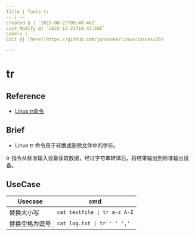 ```yaml
---
Title | Tools tr
-- | --
Created @ | `2019-08-22T09:40:46Z`
Last Modify @| `2022-12-21T10:47:59Z`
Labels | ``
Edit @| [here](https://github.com/junxnone/linux/issues/26)

---
```

# tr 

## Reference
- [Linux tr命令](https://www.runoob.com/linux/linux-comm-tr.html)

## Brief
- Linux tr 命令用于转换或删除文件中的字符。

tr 指令从标准输入设备读取数据，经过字符串转译后，将结果输出到标准输出设备。

## UseCase

Usecase | cmd
-- | --
替换大小写 | `cat testfile \| tr a-z A-Z`
替换空格为逗号 | `cat log.txt \| tr ' ' ','`


